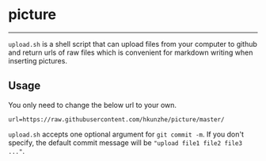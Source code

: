 # picture
---

`upload.sh` is a shell script that can upload files from your computer to github and return urls of raw files which is convenient
for markdown writing when inserting pictures.

## Usage
You only need to change the below url to your own.
```
url=https://raw.githubusercontent.com/hkunzhe/picture/master/
```
`upload.sh` accepts one optional argument for `git commit -m`. If you don't specify, the default commit
message will be `"upload file1 file2 file3 ..."`.
